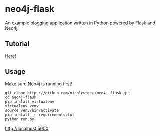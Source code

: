 # neo4j-flask
An example blogging application written in Python powered by Flask and Neo4j.

## Tutorial

[Here](http://nicolewhite.github.io/neo4j-flask/)!

## Usage

Make sure Neo4j is running first!

```
git clone https://github.com/nicolewhite/neo4j-flask.git
cd neo4j-flask
pip install virtualenv
virtualenv venv
source venv/bin/activate
pip install -r requirements.txt
python run.py
```

[http://localhost:5000](http://localhost:5000)
